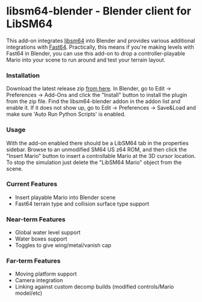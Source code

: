 # libsm64-blender - Blender client for LibSM64

This add-on integrates [libsm64](https://github.com/libsm64/libsm64) into Blender and provides various additional integrations with [Fast64](https://bitbucket.org/kurethedead/fast64/).
Practically, this means if you're making levels with Fast64 in Blender, you can use this add-on to drop a controller-playable Mario into your scene to run around and test your terrain layout.

### Installation
Download the latest release zip [from here](https://github.com/libsm64/libsm64-blender/releases). In Blender, go to Edit -> Preferences -> Add-Ons and click the "Install" button to install the plugin from the zip file. Find the libsm64-blender addon in the addon list and enable it. If it does not show up, go to Edit -> Preferences -> Save&Load and make sure 'Auto Run Python Scripts' is enabled.

### Usage
With the add-on enabled there should be a LibSM64 tab in the properties sidebar. Browse to an unmodified SM64 US z64 ROM, and then click the "Insert Mario" button to insert a controllable Mario at the 3D cursor location. To stop the simulation just delete the "LibSM64 Mario" object from the scene.

### Current Features
- Insert playable Mario into Blender scene
- Fast64 terrain type and collision surface type support

### Near-term Features
- Global water level support
- Water boxes support
- Toggles to give wing/metal/vanish cap

### Far-term Features
- Moving platform support
- Camera integration
- Linking against custom decomp builds (modified controls/Mario model/etc)
